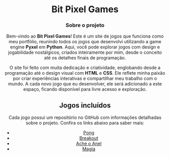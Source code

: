 <div align="center">
 
# Bit Pixel Games

### Sobre o projeto
Bem-vindo ao **Bit Pixel Games**! Este é um site de jogos que funciona como meu portfólio, reunindo todos os jogos que desenvolvi utilizando a game engine **Pyxel** em **Python**. Aqui, você pode explorar jogos com design e jogabilidade nostálgicos, criados inteiramente por mim, desde o conceito até os detalhes finais de programação.

O site foi feito com muita dedicação e criatividade, englobando desde a programação até o design visual com **HTML** e **CSS**. Ele reflete minha paixão por criar experiências interativas e compartilhar meu trabalho com o mundo. A cada novo jogo que eu desenvolver, ele será adicionado a este espaço, ficando disponível para livre acesso e exploração.

## Jogos incluídos

Cada jogo possui um repositório no GitHub com informações detalhadas sobre o projeto. Confira os links abaixo para saber mais:  
- [Pong](https://github.com/abelarduu/pong)  
- [Breakout](https://github.com/abelarduu/breakout)  
- [Ache o Anel](https://github.com/abelarduu/ache-o-anel)  
- [Magia](https://github.com/abelarduu/magia)

</div>
